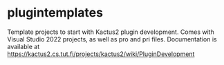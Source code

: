 # plugintemplates
Template projects to start with Kactus2 plugin development. Comes with Visual Studio 2022 projects, as well as pro and pri files. Documentation is available at https://kactus2.cs.tut.fi/projects/kactus2/wiki/PluginDevelopment
